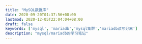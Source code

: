 ```yaml
---
title: "MySQL数据库"
date: 2020-09-20T01:37:56+08:00
lastmod: 2020-12-05T22:04:04+08:00
draft: false
keywords: ['mysql', 'mariadb','mysql集群','mariadb读写分离']
description: "mysql/mariadb的学习笔记"
---
```


<!--more-->
